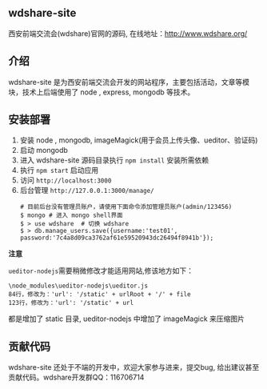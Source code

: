 ## wdshare-site

西安前端交流会(wdshare)官网的源码, 在线地址：http://www.wdshare.org/

## 介绍

wdshare-site 是为西安前端交流会开发的网站程序，主要包括活动，文章等模块，技术上后端使用了 node , express, mongodb 等技术。

## 安装部署

1. 安装 node , mongodb, imageMagick(用于会员上传头像、ueditor、验证码)
2. 启动 mongodb
3. 进入 wdshare-site 源码目录执行 `npm install` 安装所需依赖
4. 执行 `npm start` 启动应用
5. 访问 `http://localhost:3000`
6. 后台管理 `http://127.0.0.1:3000/manage/`
    ```
    # 目前后台没有管理员账户，请使用下面命令添加管理员账户(admin/123456)
    $ mongo # 进入 mongo shell界面
    $ > use wdshare  # 切换 wdshare
    $ > db.manage_users.save({username:'test01', password:'7c4a8d09ca3762af61e59520943dc26494f8941b'});
    ```

**注意** 

`ueditor-nodejs`需要稍微修改才能适用网站,修该地方如下：
```
\node_modules\ueditor-nodejs\ueditor.js
84行，修改为：'url': '/static' + urlRoot + '/' + file
123行，修改为：'url': '/static' + url
```
都是增加了 static 目录, ueditor-nodejs 中增加了 imageMagick 来压缩图片

## 贡献代码

wdshare-site 还处于不端的开发中，欢迎大家参与进来，提交bug, 给出建议甚至贡献代码。wdshare开发群QQ：116706714
